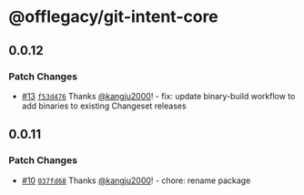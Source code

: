 # @offlegacy/git-intent-core

## 0.0.12
### Patch Changes



- [#13](https://github.com/offlegacy/git-intent/pull/13) [`f53d476`](https://github.com/offlegacy/git-intent/commit/f53d47670edc7f59e0a1d8bac2ab830d80a6ff14) Thanks [@kangju2000](https://github.com/kangju2000)! - fix: update binary-build workflow to add binaries to existing Changeset releases

## 0.0.11
### Patch Changes



- [#10](https://github.com/offlegacy/git-intent/pull/10) [`037fd68`](https://github.com/offlegacy/git-intent/commit/037fd68ccd7181b43752b1196b79305c93c16c0a) Thanks [@kangju2000](https://github.com/kangju2000)! - chore: rename package
